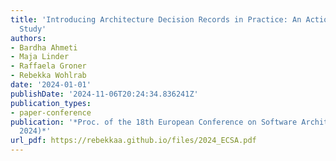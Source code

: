 ```yaml
---
title: 'Introducing Architecture Decision Records in Practice: An Action Research
  Study'
authors:
- Bardha Ahmeti
- Maja Linder
- Raffaela Groner
- Rebekka Wohlrab
date: '2024-01-01'
publishDate: '2024-11-06T20:24:34.836241Z'
publication_types:
- paper-conference
publication: '*Proc. of the 18th European Conference on Software Architecture (ECSA
  2024)*'
url_pdf: https://rebekkaa.github.io/files/2024_ECSA.pdf
---
```

